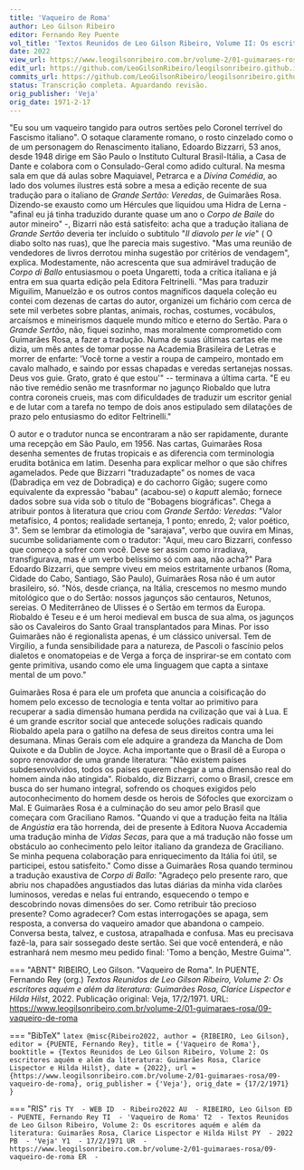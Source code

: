 ```yaml
---
title: 'Vaqueiro de Roma'
author: Leo Gilson Ribeiro
editor: Fernando Rey Puente
vol_title: 'Textos Reunidos de Leo Gilson Ribeiro, Volume II: Os escritores aquém e além da literatura: Guimarães Rosa, Clarice Lispector e Hilda Hilst'
date: 2022
view_url: https://www.leogilsonribeiro.com.br/volume-2/01-guimaraes-rosa/09-vaqueiro-de-roma
edit_url: https://github.com/LeoGilsonRibeiro/leogilsonribeiro.github.io/edit/main/docs/markdown/volume-2/01-guimaraes-rosa/09-vaqueiro-de-roma.md
commits_url: https://github.com/LeoGilsonRibeiro/leogilsonribeiro.github.io/commits/main/docs/markdown/volume-2/01-guimaraes-rosa/09-vaqueiro-de-roma.md
status: Transcrição completa. Aguardando revisão.
orig_publisher: 'Veja'
orig_date: 1971-2-17
---
```


"Eu sou um vaqueiro tangido para outros sertões pelo Coronel terrível do Fascismo italiano". O sotaque claramente romano, o rosto cinzelado como o de um personagem do Renascimento italiano, Edoardo Bizzarri, 53 anos, desde 1948 dirige em São Paulo o Instituto Cultural Brasil-Itália, a Casa de Dante e colabora com o Consulado-Geral como adido cultural. Na mesma sala em que dá aulas sobre Maquiavel, Petrarca e a *Divina Comédia*, ao lado dos volumes ilustres está sobre a mesa a edição recente de sua tradução para o italiano de *Grande Sertão: Veredas*, de Guimarães Rosa. Dizendo-se exausto como um Hércules que liquidou uma Hidra de Lerna - "afinal eu já tinha traduzido durante quase um ano o *Corpo de Baile* do autor mineiro" -, Bizarri não está satisfeito: acha que a tradução italiana de *Grande Sertão* deveria ter incluído o subtitulo "*Il diavolo per le vie*" ( O diabo solto nas ruas), que lhe parecia mais sugestivo. "Mas uma reunião de vendedores de livros derrotou minha sugestão por critérios de vendagem", explica. Modestamente, não acrescenta que sua admirável tradução de *Corpo di Ballo* entusiasmou o poeta Ungaretti, toda a crítica italiana e já entra em sua quarta edição pela Editora Feltrinelli. "Mas para traduzir Miguilim, Manuelzão e os outros contos magníficos daquela coleção eu contei com dezenas de cartas do autor, organizei um fichário com cerca de sete mil verbetes sobre plantas, animais, rochas, costumes, vocábulos, arcaísmos e mineirismos daquele mundo mítico e eterno do Sertão. Para o *Grande Sertão*, não, fiquei sozinho, mas moralmente comprometido com Guimarães Rosa, a fazer a tradução. Numa de suas últimas cartas ele me dizia, um mês antes de tomar posse na Academia Brasileira de Letras e morrer de enfarte: 'Você torne a vestir a roupa de campeiro, montado em cavalo malhado, e saindo por essas chapadas e veredas sertanejas nossas. Deus vos guie. Grato, grato é que estou'" -- terminava a última carta. "E eu não tive remédio senão me trasnformar no jagunço Riobaldo que lutra contra coroneis crueis, mas com dificuldades de traduzir um escritor genial e de lutar com a tarefa no tempo de dois anos estipulado sem dilatações de prazo pelo entusiasmo do editor Feltrinelli."

O autor e o tradutor nunca se encontraram a não ser rapidamente, durante uma recepção em São Paulo, em 1956. Nas cartas, Guimarães Rosa desenha sementes de frutas tropicais e as diferencia com terminologia erudita botânica em latim. Desenha para explicar melhor o que são chifres agamelados. Pede que Bizzarri "traduzadapte" os nomes de vaca (Dabradiça em vez de Dobradiça) e do cachorro Gigão; sugere como equivalente da expressão "babau" (acabou-se) o *kaputt* alemão; fornece dados sobre sua vida sob o título de "Bobagens biográficas". Chega a atribuir pontos à literatura que criou com *Grande Sertão: Veredas*: "Valor metafísico, 4 pontos; realidade sertaneja, 1 ponto; enredo, 2; valor poético, 3". Sem se lembrar da etimologia de "sarajava", verbo que ouvira em Minas, sucumbe solidariamente com o tradutor: "Aqui, meu caro Bizzarri, confesso que começo a sofrer com você. Deve ser assim como irradiava, transfigurava, mas é um verbo belíssimo só com aaa, não acha?" Para Edoardo Bizzarri, que sempre viveu em meios estritamente urbanos (Roma, Cidade do Cabo, Santiago, São Paulo), Guimarães Rosa não é um autor brasileiro, só. "Nós, desde criança, na Itália, crescemos no mesmo mundo mitológico que o do Sertão: nossos jagunços são centauros, Netunos, sereias. O Mediterrâneo de Ulisses é o Sertão em termos da Europa. Riobaldo é Teseu e é um heroi medieval em busca de sua alma, os jagunços são os Cavaleiros do Santo Graal transplantados para Minas. Por isso Guimarães não é regionalista apenas, é um clássico universal. Tem de Virgilio, a funda sensibilidade para a natureza, de Pascoli o fascínio pelos dialetos e onomatopeias e de Verga a força de insprirar-se em contato com gente primitiva, usando como ele uma linguagem que capta a sintaxe mental de um povo."

Guimarães Rosa é para ele um profeta que anuncia a coisificação do homem pelo excesso de tecnologia e tenta voltar ao primitivo para recuperar a sadia dimensão humana perdida na cvilização que vai à Lua. E é um grande escritor social que antecede soluções radicais quando Riobaldo apela para o gatilho na defesa de seus direitos contra uma lei desumana. Minas Gerais com ele adquire a grandeza da Mancha de Dom Quixote e da Dublin de Joyce. Acha importante que o Brasil dê a Europa o sopro renovador de uma grande literatura: "Não existem países subdesenvolvidos, todos os países querem chegar a uma dimensão real do homem ainda não atingida". Riobaldo, diz Bizzarri, como o Brasil, cresce em busca do ser humano integral, sofrendo os choques exigidos pelo autoconhecimento do homem desde os herois de Sófocles que exorcizam o Mal. E Guimarães Rosa é a culminação do seu amor pelo Brasil que começara com Graciliano Ramos. "Quando vi que a tradução feita na Itália de *Angústia* era tão horrenda, dei de presente à Editora Nuova Accademia uma tradução minha de *Vidas Secas*, para que a má tradução não fosse um obstáculo ao conhecimento pelo leitor italiano da grandeza de Graciliano. Se minha pequena colaboração para enriquecimento da Itália foi útil, se participei, estou satisfeito." Como disse a Guimarães Rosa quando terminou a tradução exaustiva de *Corpo di Ballo*: "Agradeço pelo presente raro, que abriu nos chapadões angustiados das lutas diárias da minha vida clarões luminosos, veredas e nelas fui entrando, esquecendo o tempo e descobrindo novas dimensões do ser. Como retribuir tão precioso presente? Como agradecer? Com estas interrogações se apaga, sem resposta, a conversa do vaqueiro amador que abandona o campeio. Conversa besta, talvez, e custosa, atrapalhada e confusa. Mas eu precisava fazê-la, para sair sossegado deste sertão. Sei que você entenderá, e não estranhará nem mesmo meu pedido final: 'Tomo a benção, Mestre Guima'".


=== "ABNT"
    RIBEIRO, Leo Gilson. "Vaqueiro de Roma". In PUENTE, Fernando Rey (org.) <em>Textos Reunidos de Leo Gilson Ribeiro, Volume 2: Os escritores aquém e além da literatura: Guimarães Rosa, Clarice Lispector e Hilda Hilst</em>, 2022. Publicação original: Veja, 17/2/1971. URL: <a href="stable_url">https://www.leogilsonribeiro.com.br/volume-2/01-guimaraes-rosa/09-vaqueiro-de-roma</a>

=== "BibTeX"
    ```latex
    @misc{Ribeiro2022,
    author = {RIBEIRO, Leo Gilson},
    editor = {PUENTE, Fernando Rey},
    title = {'Vaqueiro de Roma'},
    booktitle = {Textos Reunidos de Leo Gilson Ribeiro, Volume 2: Os escritores aquém e além da literatura: Guimarães Rosa, Clarice Lispector e Hilda Hilst},
    date = {2022},
    url = {https://www.leogilsonribeiro.com.br/volume-2/01-guimaraes-rosa/09-vaqueiro-de-roma},
    orig_publisher = {'Veja'},
    orig_date = {17/2/1971}
    }
    ```

=== "RIS"
    ```ris
    TY  - WEB
    ID  - Ribeiro2022
    AU  - RIBEIRO, Leo Gilson
    ED  - PUENTE, Fernando Rey
    TI  - 'Vaqueiro de Roma'
    T2  - Textos Reunidos de Leo Gilson Ribeiro, Volume 2: Os escritores aquém e além da literatura: Guimarães Rosa, Clarice Lispector e Hilda Hilst
    PY  - 2022
    PB  - 'Veja'
    Y1  - 17/2/1971
    UR  - https://www.leogilsonribeiro.com.br/volume-2/01-guimaraes-rosa/09-vaqueiro-de-roma
    ER  - 
    ```
